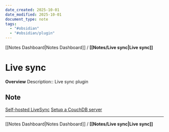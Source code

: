 ```yaml
---
date_created: 2025-10-01
date_modified: 2025-10-01
document_type: note
tags:
  - "#obsidian"
  - "#obsidian/plugin"
---
```

[[Notes Dashboard|Notes Dashboard]] / **[[Notes/Live sync|Live sync]]**
# Live sync
**Overview**
Description:: Live sync plugin

## Note

[Self-hosted LiveSync](https://github.com/vrtmrz/obsidian-livesync?tab=readme-ov-file)
[Setup a CouchDB server](https://github.com/vrtmrz/obsidian-livesync/blob/main/docs/setup_own_server.md#setup-a-couchdb-server)

---
[[Notes Dashboard|Notes Dashboard]] / **[[Notes/Live sync|Live sync]]**